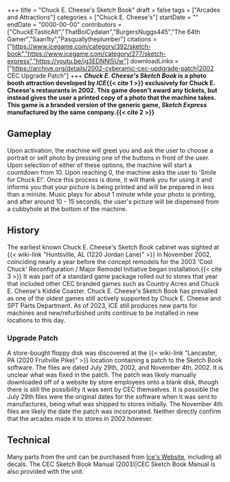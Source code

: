 +++
title = "Chuck E. Cheese's Sketch Book"
draft = false
tags = ["Arcades and Attractions"]
categories = ["Chuck E. Cheese's"]
startDate = ""
endDate = "0000-00-00"
contributors = ["ChuckETasticAlt","ThatBoiCydalan","BurgersNuggs445","The 64th Gamer","Saan1ty","Pasquallytheplumber"]
citations = ["https://www.icegame.com/category/392/sketch-book","https://www.icegame.com/category/277/sketch-express","https://youtu.be/ig3EDNNI5Uw"]
downloadLinks = ["https://archive.org/details/2002-cyberamic-cec-updgrade-patch|2002 CEC Upgrade Patch"]
+++
***Chuck E. Cheese's Sketch Book* is a photo booth attraction developed by *ICE*{{< cite 1 >}} exclusively for Chuck E. Cheese's restaurants in 2002. This game doesn't award any tickets, but instead gives the user a printed copy of a photo that the machine takes.
This game is a branded version of the generic game, *Sketch Express* manufactured by the same company.{{< cite 2 >}}**

## Gameplay

Upon activation, the machine will greet you and ask the user to choose a portrait or self photo by pressing one of the buttons in front of the user. Upon selection of either of these options, the machine will start a countdown from 10. Upon reaching 0, the machine asks the user to 'Smile for Chuck E!'. Once this process is done, it will thank you for using it and informs you that your picture is being printed and will be prepared in less than a minute. Music plays for about 1 minute while your photo is printing, and after around 10 - 15 seconds, the user's picture will be dispensed from a cubbyhole at the bottom of the machine.

## History

The earliest known Chuck E. Cheese's Sketch Book cabinet was sighted at {{< wiki-link "Huntsville, AL (1220 Jordan Lane)" >}} in November 2002, coinciding nearly a year before the concept remodels for the 2003 'Cool Chuck' Reconfiguration / Major Remodel Initiative began installation.{{< cite 3 >}} It was part of a standard game package rolled out to stores that year that included other CEC branded games such as Country Acres and Chuck E. Cheese's Kiddie Coaster.
Chuck E. Cheese's Sketch Book has prevailed as one of the oldest games still actively supported by Chuck E. Cheese and SPT Parts Department. As of 2023, ICE still produces new parts for machines and new/refurbished units continue to be installed in new locations to this day.

### Upgrade Patch

A store-bought floppy disk was discovered at the {{< wiki-link "Lancaster, PA (2020 Fruitville Pike)" >}} location containing a patch to the Sketch Book software. The files are dated July 29th, 2002, and November 4th, 2002. It is unclear what was fixed in the patch. The patch was likely manually downloaded off of a website by store employees onto a blank disk, though there is still the possibility it was sent by CEC themselves.
It is possible the July 29th files were the original dates for the software when it was sent to manufactures, being what was shipped to stores initially. The November 4th files are likely the date the patch was incorporated. Neither directly confirm that the arcades made it to stores in 2002 however.

## Technical

Many parts from the unit can be purchased from [Ice's Website](https://www.icegame.com/category/392/sketch-book), including all decals. The CEC Sketch Book Manual (2003)|CEC Sketch Book Manual is also provided with the unit.
